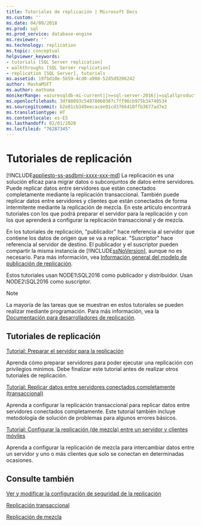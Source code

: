 ```yaml
---
title: Tutoriales de replicación | Microsoft Docs
ms.custom: ''
ms.date: 04/09/2018
ms.prod: sql
ms.prod_service: database-engine
ms.reviewer: ''
ms.technology: replication
ms.topic: conceptual
helpviewer_keywords:
- tutorials [SQL Server replication]
- walkthroughs [SQL Server replication]
- replication [SQL Server], tutorials
ms.assetid: 19fbd10e-5b59-4cd0-a988-52d5d9206242
author: MashaMSFT
ms.author: mathoma
monikerRange: =azuresqldb-mi-current||>=sql-server-2016||=sqlallproducts-allversions
ms.openlocfilehash: 3df80893c54978060387c7ff96cb975b34740534
ms.sourcegitcommit: b2e81cb349eecacee91cd3766410ffb3677ad7e2
ms.translationtype: HT
ms.contentlocale: es-ES
ms.lasthandoff: 02/01/2020
ms.locfileid: "76287345"
---
```

# <a name="replication-tutorials"></a>Tutoriales de replicación
[!INCLUDE[appliesto-ss-asdbmi-xxxx-xxx-md](../../includes/appliesto-ss-asdbmi-xxxx-xxx-md.md)]
La replicación es una solución eficaz para migrar datos o subconjuntos de datos entre servidores. Puede replicar datos entre servidores que están conectados completamente mediante la replicación transaccional. También puede replicar datos entre servidores y clientes que están conectados de forma intermitente mediante la replicación de mezcla. En este artículo encontrará tutoriales con los que podrá preparar el servidor para la replicación y con los que aprenderá a configurar la replicación transaccional y de mezcla. 
  
En los tutoriales de replicación, "publicador" hace referencia al servidor que contiene los datos de origen que se va a replicar. "Suscriptor" hace referencia al servidor de destino. El publicador y el suscriptor pueden compartir la misma instancia de [!INCLUDE[ssNoVersion](../../includes/ssnoversion-md.md)], aunque no es necesario. Para más información, vea [Información general del modelo de publicación de replicación](../../relational-databases/replication/publish/replication-publishing-model-overview.md).  

Estos tutoriales usan NODE1\SQL2016 como publicador y distribuidor. Usan NODE2\SQL2016 como suscriptor. 
  
> [!NOTE]  
> La mayoría de las tareas que se muestran en estos tutoriales se pueden realizar mediante programación. Para más información, vea la [Documentación para desarrolladores de replicación](../../relational-databases/replication/concepts/replication-developer-documentation.md).  
  
## <a name="replication-tutorials"></a>Tutoriales de replicación  
[Tutorial: Preparar el servidor para la replicación](../../relational-databases/replication/tutorial-preparing-the-server-for-replication.md) 
 
Aprenda cómo preparar servidores para poder ejecutar una replicación con privilegios mínimos. Debe finalizar este tutorial antes de realizar otros tutoriales de replicación.  
  
[Tutorial: Replicar datos entre servidores conectados completamente (transaccional)](../../relational-databases/replication/tutorial-replicating-data-between-continuously-connected-servers.md)

Aprenda a configurar la replicación transaccional para replicar datos entre servidores conectados completamente. Este tutorial también incluye metodología de solución de problemas para algunos errores básicos. 

  
[Tutorial: Configurar la replicación (de mezcla) entre un servidor y clientes móviles](../../relational-databases/replication/tutorial-replicating-data-with-mobile-clients.md)

Aprenda a configurar la replicación de mezcla para intercambiar datos entre un servidor y uno o más clientes que solo se conectan en determinadas ocasiones.  
  
## <a name="see-also"></a>Consulte también  
[Ver y modificar la configuración de seguridad de la replicación](../../relational-databases/replication/security/view-and-modify-replication-security-settings.md) 

[Replicación transaccional](https://docs.microsoft.com/sql/relational-databases/replication/transactional/transactional-replication) 

[Replicación de mezcla](https://docs.microsoft.com/sql/relational-databases/replication/merge/merge-replication)

  
